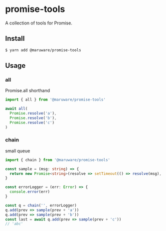 # promise-tools

A collection of tools for Promise.

## Install

```sh
$ yarn add @maruware/promise-tools
```

## Usage

### all

Promise.all shorthand

```ts
import { all } from '@maruware/promise-tools'

await all(
  Promise.resolve('a'),
  Promise.resolve('b'),
  Promise.resolve('c')
)
```

### chain

small queue

```ts
import { chain } from '@maruware/promise-tools'

const sample = (msg: string) => {
  return new Promise<string>(resolve => setTimeout(() => resolve(msg), 10))
}

const errorLogger = (err: Error) => {
  console.error(err)
}

const q = chain('', errorLogger)
q.add(prev => sample(prev + 'a'))
q.add(prev => sample(prev + 'b'))
const last = await q.add(prev => sample(prev + 'c'))
// 'abc'
```
